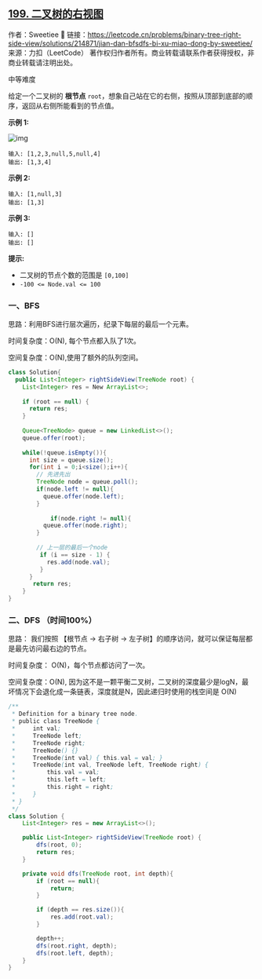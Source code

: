 ## [199. 二叉树的右视图](https://leetcode.cn/problems/binary-tree-right-side-view/)



作者：Sweetiee 🍬
链接：https://leetcode.cn/problems/binary-tree-right-side-view/solutions/214871/jian-dan-bfsdfs-bi-xu-miao-dong-by-sweetiee/
来源：力扣（LeetCode）
著作权归作者所有。商业转载请联系作者获得授权，非商业转载请注明出处。



中等难度

给定一个二叉树的 **根节点** `root`，想象自己站在它的右侧，按照从顶部到底部的顺序，返回从右侧所能看到的节点值。

 

**示例 1:**

![img](https://assets.leetcode.com/uploads/2021/02/14/tree.jpg)

```
输入: [1,2,3,null,5,null,4]
输出: [1,3,4]
```

**示例 2:**

```
输入: [1,null,3]
输出: [1,3]
```

**示例 3:**

```
输入: []
输出: []
```

 

**提示:**

- 二叉树的节点个数的范围是 `[0,100]`
- `-100 <= Node.val <= 100` 

### 一、BFS

思路：利用BFS进行层次遍历，纪录下每层的最后一个元素。

时间复杂度：O(N), 每个节点都入队了1次。

空间复杂度：O(N),使用了额外的队列空间。

```java
class Solution{
  public List<Integer> rightSideView(TreeNode root) {
    List<Integer> res = New ArrayList<>;
    
    if (root == null) {
      return res;
  	}
    
    Queue<TreeNode> queue = new LinkedList<>();
    queue.offer(root);
      
    while(!queue.isEmpty()){
      int size = queue.size();
      for(int i = 0;i<size();i++){
        // 先进先出
        TreeNode node = queue.poll();
        if(node.left != null){
          queue.offer(node.left);
        }
        
 		    if(node.right != null){
          queue.offer(node.right);
        }
        
        // 上一层的最后一个node
         if (i == size - 1) {
           res.add(node.val);
         }
      }
       return res;
    }
}
```







### 二、DFS （时间100%）

思路： 我们按照 【根节点 -> 右子树 -> 左子树】的顺序访问，就可以保证每层都是最先访问最右边的节点。

时间复杂度： O(N)，每个节点都访问了一次。

空间复杂度：O(N), 因为这不是一颗平衡二叉树，二叉树的深度最少是logN，最坏情况下会退化成一条链表，深度就是N，因此递归时使用的栈空间是 O(N)

```java
/**
 * Definition for a binary tree node.
 * public class TreeNode {
 *     int val;
 *     TreeNode left;
 *     TreeNode right;
 *     TreeNode() {}
 *     TreeNode(int val) { this.val = val; }
 *     TreeNode(int val, TreeNode left, TreeNode right) {
 *         this.val = val;
 *         this.left = left;
 *         this.right = right;
 *     }
 * }
 */
class Solution {
    List<Integer> res = new ArrayList<>();

    public List<Integer> rightSideView(TreeNode root) {
        dfs(root, 0);
        return res;
    }

    private void dfs(TreeNode root, int depth){
        if (root == null){
            return;
        }

        if (depth == res.size()){
            res.add(root.val);
        }

        depth++;
        dfs(root.right, depth);
        dfs(root.left, depth);
    }
}
```

